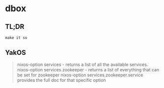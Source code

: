 # dbox

## TL;DR
```shell
make it so
```

## YakOS

> nixos-option services - returns a list of all the available services.
> nixos-option services.zookeeper - returns a list of everything that can be set for zookeeper
> nixos-option services.zookeeper.service provides the full doc for that specific option